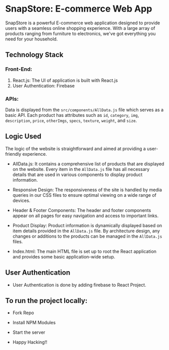 # SnapStore: E-commerce Web App

SnapStore is a powerful E-commerce web application designed to provide users with a seamless online shopping experience. With a large array of products ranging from furniture to electronics, we've got everything you need for your household.

## Technology Stack

### Front-End:

1. React.js: The UI of application is built with React.js
2. User Authentication: Firebase

### APIs:

Data is displayed from the `src/components/AllData.js` file which serves as a basic API. Each product has attributes such as `id`, `category`, `img`, `description`, `price`, `otherImgs`, `specs`, `texture`, `weight`, and `size`.

## Logic Used

The logic of the website is straightforward and aimed at providing a user-friendly experience.

- AllData.js: It contains a comprehensive list of products that are displayed on the website. Every item in the `AllData.js` file has all necessary details that are used in various components to display product information.

- Responsive Design: The responsiveness of the site is handled by media queries in our CSS files to ensure optimal viewing on a wide range of devices.

- Header & Footer Components: The header and footer components appear on all pages for easy navigation and access to important links.

- Product Display: Product information is dynamically displayed based on item details provided in the `AllData.js` file. By architecture design, any changes or additions to the products can be managed in the `AllData.js` files.

- Index.html: The main HTML file is set up to root the React application and provides some basic application-wide setup.

## User Authentication

- User Authentication is done by adding firebase to React Project.

## To run the project locally:

- Fork Repo
- Install NPM Modules
- Start the server

- Happy Hacking!! 
